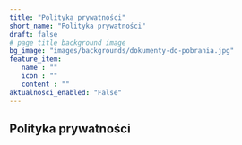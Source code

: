 ```yaml
---
title: "Polityka prywatności"
short_name: "Polityka prywatności"
draft: false
# page title background image
bg_image: "images/backgrounds/dokumenty-do-pobrania.jpg"
feature_item:
   name : ""
   icon : ""
   content : ""
aktualnosci_enabled: "False"
---
```


## Polityka prywatności ##

